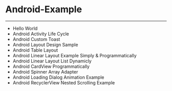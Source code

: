 # Android-Example
--------------------
 * Hello World
 * Android Activity Life Cycle
 * Android Custom Toast
 * Android Layout Design Sample
 * Android Table Layout
 * Android Linear Layout Example Simply & Programmatically
 * Android Linear Layout List Dynamicly 
 * Android CardView Programmatically
 * Android Spinner Array Adapter
 * Android Loading Dialog Animation Example
 * Android RecyclerView Nested Scrolling Example

